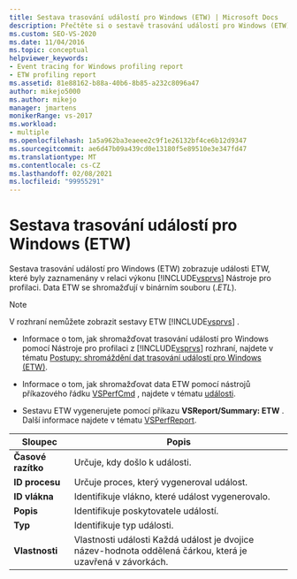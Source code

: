 ```yaml
---
title: Sestava trasování událostí pro Windows (ETW) | Microsoft Docs
description: Přečtěte si o sestavě trasování událostí pro Windows (ETW), která obsahuje události ETW, které byly zaznamenány v relaci výkonu sady Visual Studio Nástroje pro profilaci.
ms.custom: SEO-VS-2020
ms.date: 11/04/2016
ms.topic: conceptual
helpviewer_keywords:
- Event tracing for Windows profiling report
- ETW profiling report
ms.assetid: 81e88162-b88a-40b6-8b85-a232c8096a47
author: mikejo5000
ms.author: mikejo
manager: jmartens
monikerRange: vs-2017
ms.workload:
- multiple
ms.openlocfilehash: 1a5a962ba3eaeee2c9f1e26132bf4ce6b12d9347
ms.sourcegitcommit: ae6d47b09a439cd0e13180f5e89510e3e347fd47
ms.translationtype: MT
ms.contentlocale: cs-CZ
ms.lasthandoff: 02/08/2021
ms.locfileid: "99955291"
---
```

# <a name="event-tracing-for-windows-etw-report"></a>Sestava trasování událostí pro Windows (ETW)
Sestava trasování událostí pro Windows (ETW) zobrazuje události ETW, které byly zaznamenány v relaci výkonu [!INCLUDE[vsprvs](../code-quality/includes/vsprvs_md.md)] Nástroje pro profilaci. Data ETW se shromažďují v binárním souboru (.*ETL*).

> [!NOTE]
> V rozhraní nemůžete zobrazit sestavy ETW [!INCLUDE[vsprvs](../code-quality/includes/vsprvs_md.md)] .

- Informace o tom, jak shromažďovat trasování událostí pro Windows pomocí Nástroje pro profilaci z [!INCLUDE[vsprvs](../code-quality/includes/vsprvs_md.md)] rozhraní, najdete v tématu [Postupy: shromáždění dat trasování událostí pro Windows (ETW)](../profiling/how-to-collect-event-tracing-for-windows-etw-data.md).

- Informace o tom, jak shromažďovat data ETW pomocí nástrojů příkazového řádku [VSPerfCmd](../profiling/vsperfcmd.md) , najdete v tématu [události](../profiling/events-vsperfcmd.md).

- Sestavu ETW vygenerujete pomocí příkazu **VSReport/Summary: ETW** . Další informace najdete v tématu [VSPerfReport](../profiling/vsperfreport.md).

|Sloupec|Popis|
|------------|-----------------|
|**Časové razítko**|Určuje, kdy došlo k události.|
|**ID procesu**|Určuje proces, který vygeneroval událost.|
|**ID vlákna**|Identifikuje vlákno, které událost vygenerovalo.|
|**Popis**|Identifikuje poskytovatele událostí.|
|**Typ**|Identifikuje typ události.|
|**Vlastnosti**|Vlastnosti události Každá událost je dvojice název-hodnota oddělená čárkou, která je uzavřená v závorkách.|
